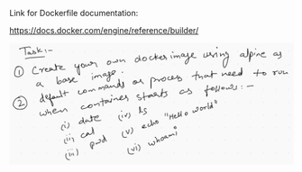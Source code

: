 Link for Dockerfile documentation:

https://docs.docker.com/engine/reference/builder/


<img src=dockerfile.png>